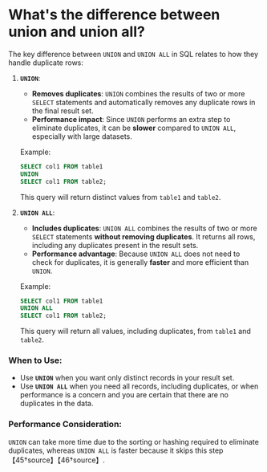 # What's the difference between union and union all?

The key difference between `UNION` and `UNION ALL` in SQL relates to how they handle duplicate rows:

1. **`UNION`**:
   - **Removes duplicates**: `UNION` combines the results of two or more `SELECT` statements and automatically removes any duplicate rows in the final result set.
   - **Performance impact**: Since `UNION` performs an extra step to eliminate duplicates, it can be **slower** compared to `UNION ALL`, especially with large datasets.
   
   Example:
   ```sql
   SELECT col1 FROM table1
   UNION
   SELECT col1 FROM table2;
   ```
   This query will return distinct values from `table1` and `table2`.

2. **`UNION ALL`**:
   - **Includes duplicates**: `UNION ALL` combines the results of two or more `SELECT` statements **without removing duplicates**. It returns all rows, including any duplicates present in the result sets.
   - **Performance advantage**: Because `UNION ALL` does not need to check for duplicates, it is generally **faster** and more efficient than `UNION`.

   Example:
   ```sql
   SELECT col1 FROM table1
   UNION ALL
   SELECT col1 FROM table2;
   ```
   This query will return all values, including duplicates, from `table1` and `table2`.

### When to Use:
- Use **`UNION`** when you want only distinct records in your result set.
- Use **`UNION ALL`** when you need all records, including duplicates, or when performance is a concern and you are certain that there are no duplicates in the data.

### Performance Consideration:
`UNION` can take more time due to the sorting or hashing required to eliminate duplicates, whereas `UNION ALL` is faster because it skips this step【45†source】【46†source】.